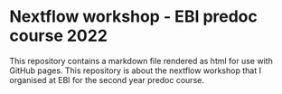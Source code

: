 # Nextflow workshop - EBI predoc course 2022

This repository contains a markdown file rendered as html for use with GitHub pages.
This repository is about the nextflow workshop that I organised at EBI for the second year predoc course.
